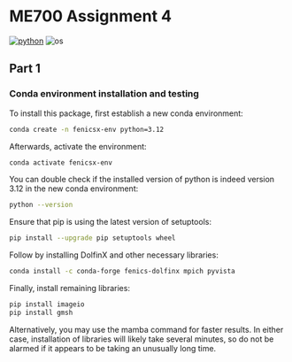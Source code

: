 # ME700 Assignment 4

[![python](https://img.shields.io/badge/python-3.12-blue.svg)](https://www.python.org/)
![os](https://img.shields.io/badge/os-ubuntu%20|%20macos%20|%20windows-blue.svg)

## Part 1

### Conda environment installation and testing

To install this package, first establish a new conda environment:
```bash
conda create -n fenicsx-env python=3.12
```
Afterwards, activate the environment:
```bash
conda activate fenicsx-env
```

You can double check if the installed version of python is indeed version 3.12 in the new conda environment:
```bash
python --version
```

Ensure that pip is using the latest version of setuptools:
```bash
pip install --upgrade pip setuptools wheel
```

Follow by installing DolfinX and other necessary libraries:
```bash
conda install -c conda-forge fenics-dolfinx mpich pyvista
```

Finally, install remaining libraries:
```bash
pip install imageio
pip install gmsh
```

Alternatively, you may use the mamba command for faster results. In either case, installation of libraries will likely take several minutes, so do not be alarmed if it appears to be taking an unusually long time.
